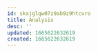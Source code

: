 ```yaml
---
id: skxjglqw07z9ab9z9htcvro
title: Analysis
desc: ''
updated: 1665622632619
created: 1665622632619
---
```

